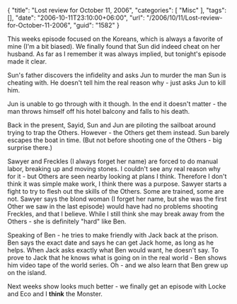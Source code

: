 {
	"title": "Lost review for October 11, 2006",
	"categories": [
		"Misc"
	],
	"tags": [],
	"date": "2006-10-11T23:10:00+06:00",
	"url": "/2006/10/11/Lost-review-for-October-11-2006",
	"guid": "1582"
}

This weeks episode focused on the Koreans, which is always a favorite of mine (I'm a bit biased). We finally found that Sun did indeed cheat on her husband. As far as I remember it was always implied, but tonight's episode made it clear. 

Sun's father discovers the infidelity and asks Jun to murder the man Sun is cheating with. He doesn't tell him the real reason why - just asks Jun to kill him. 

Jun is unable to go through with it though. In the end it doesn't matter - the man throws himself off his hotel balcony and falls to his death.

Back in the present, Sayid, Sun and Jun are piloting the sailboat around trying to trap the Others. However - the Others get them instead. Sun barely escapes the boat in time. (But not before shooting one of the Others - big surprise there.)

Sawyer and Freckles (I always forget her name) are forced to do manual labor, breaking up and moving stones. I couldn't see any real reason why for it - but Others are seen nearby looking at plans I think. Therefore I don't think it was simple make work, I think there was a purpose. Sawyer starts a fight to try to flesh out the skills of the Others. Some are trained, some are not. Sawyer says the blond woman (I forget her name, but she was the first Other we saw in the last episode) would have had no problems shooting Freckles, and that I believe. While I still think she may break away from the Others - she is definitely "hard" like Ben. 

Speaking of Ben - he tries to make friendly with Jack back at the prison. Ben says the exact date and says he can get Jack home, as long as he helps. When Jack asks exactly what Ben would want, he doesn't say. To prove to Jack that he knows what is going on in the real world - Ben shows him video tape of the world series. Oh - and we also learn that Ben grew up on the island.

Next weeks show looks much better - we finally get an episode with Locke and Eco and I <b>think</b> the Monster.